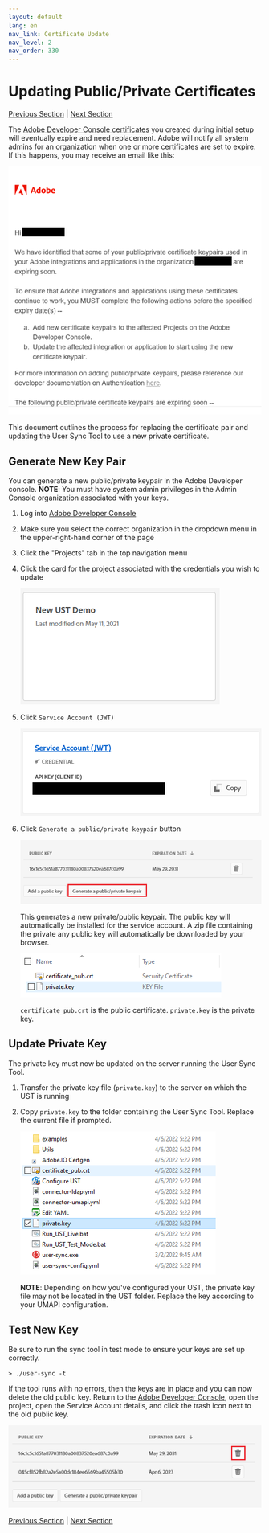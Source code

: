```yaml
---
layout: default
lang: en
nav_link: Certificate Update
nav_level: 2
nav_order: 330
---
```


# Updating Public/Private Certificates

[Previous Section](scheduling.md) \| [Next Section](upgrading.md) 

The [Adobe Developer Console certificates](setup_adobeio.md) you created during initial setup will eventually expire and
need replacement. Adobe will notify all system admins for an organization when one or more certificates are set to expire.
If this happens, you may receive an email like this:

![](images/expired_cert_note.png)

This document outlines the process for replacing the certificate pair and updating the User Sync Tool to use a new private
certificate.

## Generate New Key Pair

You can generate a new public/private keypair in the Adobe Developer console. **NOTE**: You must have system admin
privileges in the Admin Console organization associated with your keys.

1. Log into [Adobe Developer Console](https://developer.adobe.com/console)
2. Make sure you select the correct organization in the dropdown menu in the upper-right-hand corner of the page
3. Click the "Projects" tab in the top navigation menu
4. Click the card for the project associated with the credentials you wish to update

   ![](images/project_card.png)
5. Click `Service Account (JWT)`

   ![](images/service_account.png)
6. Click `Generate a public/private keypair` button

   ![](images/generate_key.png)

   This generates a new private/public keypair. The public key will automatically be installed for the service account.
   A zip file containing the private any public key will automatically be downloaded by your browser.

   ![](images/key_zip_contents.png)

   `certificate_pub.crt` is the public certificate. `private.key` is the private key.

## Update Private Key

The private key must now be updated on the server running the User Sync Tool.

1. Transfer the private key file (`private.key`) to the server on which the UST is running
2. Copy `private.key` to the folder containing the User Sync Tool. Replace the current file if prompted.

   ![](images/ust_folder.png)

   **NOTE**: Depending on how you've configured your UST, the private key file may not be located in the UST folder.
   Replace the key according to your UMAPI configuration.

## Test New Key

Be sure to run the sync tool in test mode to ensure your keys are set up correctly.

```
> ./user-sync -t
```

If the tool runs with no errors, then the keys are in place and you can now delete the old public key.
Return to the [Adobe Developer Console](https://developer.adobe.com/console), open the project, open the
Service Account details, and click the trash icon next to the old public key.

![](images/delete_old_key.png)

[Previous Section](scheduling.md) \| [Next Section](upgrading.md) 
